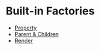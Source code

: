# Built-in Factories

- [Property](property.md)
- [Parent & Children](parent-children.md)
- [Render](render.md)
